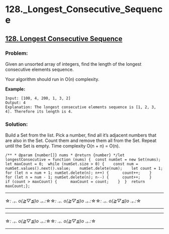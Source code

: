# 128._Longest_Consecutive_Sequence

## [128. Longest Consecutive Sequence](https://leetcode.com/problems/longest-consecutive-sequence/description/)

### Problem:

Given an unsorted array of integers, find the length of the longest consecutive elements sequence.

Your algorithm should run in O(*n*) complexity.

**Example:**

```
Input: [100, 4, 200, 1, 3, 2]
Output: 4
Explanation: The longest consecutive elements sequence is [1, 2, 3, 4]. Therefore its length is 4.

```

### Solution:

Build a Set from the list. Pick a number, find all it’s adjacent numbers that are also in the Set. Count them and remove them all from the Set. Repeat until the Set is empty. Time complexity O(n + n) = O(n).

```
/** * @param {number[]} nums * @return {number} */let longestConsecutive = function (nums) {  const numSet = new Set(nums);  let maxCount = 0;  while (numSet.size > 0) {    const num = numSet.values().next().value;    numSet.delete(num);    let count = 1;    for (let n = num + 1; numSet.delete(n); n++) {      count++;    }    for (let n = num - 1; numSet.delete(n); n--) {      count++;    }    if (count > maxCount) {      maxCount = count;    }  }  return maxCount;};
```

---

☆*: .｡. o(≧▽≦)o .｡.:*☆☆*: .｡. o(≧▽≦)o .｡.:*☆☆*: .｡. o(≧▽≦)o .｡.:*☆

---

---

☆*: .｡. o(≧▽≦)o .｡.:*☆☆*: .｡. o(≧▽≦)o .｡.:*☆

---